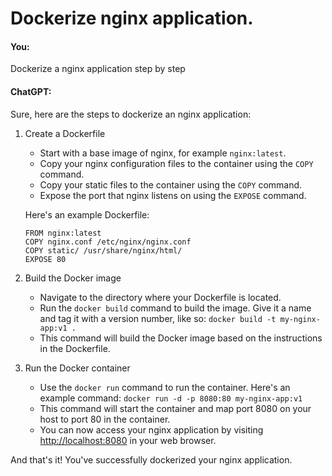 # Dockerize nginx application.

#### You:
Dockerize a nginx application step by step

#### ChatGPT:
Sure, here are the steps to dockerize an nginx application:

1. Create a Dockerfile

   - Start with a base image of nginx, for example `nginx:latest`.
   - Copy your nginx configuration files to the container using the `COPY` command.
   - Copy your static files to the container using the `COPY` command.
   - Expose the port that nginx listens on using the `EXPOSE` command.

   Here's an example Dockerfile:

   ```
   FROM nginx:latest
   COPY nginx.conf /etc/nginx/nginx.conf
   COPY static/ /usr/share/nginx/html/
   EXPOSE 80
   ```

2. Build the Docker image
   - Navigate to the directory where your Dockerfile is located.
   - Run the `docker build` command to build the image. Give it a name and tag it with a version number, like so: `docker build -t my-nginx-app:v1 .`
   - This command will build the Docker image based on the instructions in the Dockerfile.

3. Run the Docker container
   - Use the `docker run` command to run the container. Here's an example command: `docker run -d -p 8080:80 my-nginx-app:v1`
   - This command will start the container and map port 8080 on your host to port 80 in the container.
   - You can now access your nginx application by visiting <http://localhost:8080> in your web browser.

And that's it! You've successfully dockerized your nginx application.
